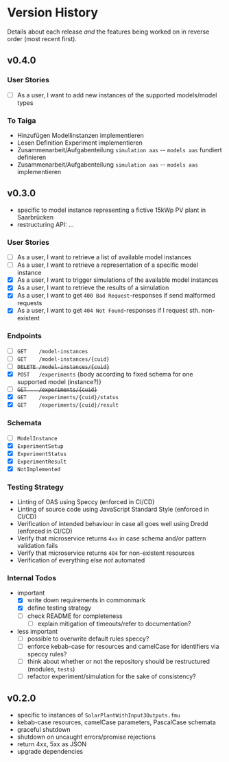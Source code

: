 # Version History
Details about each release _and_ the features being worked on in reverse order (most recent first).

## v0.4.0
### User Stories
* [ ] As a user, I want to add new instances of the supported models/model types

### To Taiga
* Hinzufügen Modellinstanzen implementieren
* Lesen Definition Experiment implementieren
* Zusammenarbeit/Aufgabenteilung `simulation aas` -- `models aas` fundiert definieren
* Zusammenarbeit/Aufgabenteilung `simulation aas` -- `models aas` implementieren

## v0.3.0
* specific to model instance representing a fictive 15kWp PV plant in Saarbrücken
* restructuring API: ...

### User Stories
* [ ] As a user, I want to retrieve a list of available model instances
* [ ] As a user, I want to retrieve a representation of a specific model instance
* [x] As a user, I want to trigger simulations of the available model instances
* [x] As a user, I want to retrieve the results of a simulation
* [x] As a user, I want to get `400 Bad Request`-responses if send malformed requests
* [x] As a user, I want to get `404 Not Found`-responses if I request sth. non-existent

### Endpoints
* [ ] `GET    /model-instances`
* [ ] `GET    /model-instances/{cuid}`
* [ ] ~~`DELETE /model-instances/{cuid}`~~
* [x] `POST   /experiments` {body according to fixed schema for one supported model (instance?)}
* [ ] ~~`GET    /experiments/{cuid}`~~
* [x] `GET    /experiments/{cuid}/status`
* [x] `GET    /experiments/{cuid}/result`

### Schemata
* [ ] `ModelInstance`
* [x] `ExperimentSetup`
* [x] `ExperimentStatus`
* [x] `ExperimentResult`
* [x] `NotImplemented`

### Testing Strategy
* Linting of OAS using Speccy (enforced in CI/CD)
* Linting of source code using JavaScript Standard Style (enforced in CI/CD)
* Verification of intended behaviour in case all goes well using Dredd (enforced in CI/CD)
* Verify that microservice returns `4xx` in case schema and/or pattern validation fails
* Verify that microservice returns `404` for non-existent resources
* Verification of everything else _not_ automated

### Internal Todos
* important
    * [x] write down requirements in commonmark
    * [x] define testing strategy
    * [ ] check README for completeness
        * [ ] explain mitigation of timeouts/refer to documentation?
* less important
    * [ ] possible to overwrite default rules speccy?
    * [ ] enforce kebab-case for resources and camelCase for identifiers via speccy rules?
    * [ ] think about whether or not the repository should be restructured (modules, `tests`)
    * [ ] refactor experiment/simulation for the sake of consistency?

## v0.2.0
* specific to instances of `SolarPlantWithInput3Outputs.fmu`
* kebab-case resources, camelCase parameters, PascalCase schemata
* graceful shutdown
* shutdown on uncaught errors/promise rejections
* return 4xx, 5xx as JSON
* upgrade dependencies
